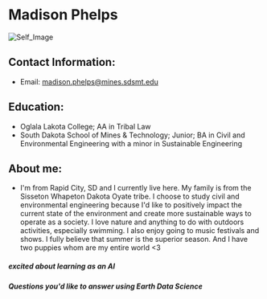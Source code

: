 # Madison Phelps

 ![Self_Image](https://user-images.githubusercontent.com/128856197/227646156-410f6c6f-b9f4-47c3-bea1-133d1506c48f.JPG)


 ## Contact Information:
 - Email: madison.phelps@mines.sdsmt.edu
 ## Education: 
 -  Oglala Lakota College; AA in Tribal Law
 -  South Dakota School of Mines & Technology; Junior; BA in Civil and Environmental Engineering with a minor in Sustainable Engineering
 ## About me: 
 - I'm from Rapid City, SD and I currently live here. My family is from the Sisseton Whapeton Dakota Oyate tribe. I choose to study civil and environmental engineering because I'd like to positively impact the current state of the environment and create more sustainable ways to operate as a society. I love nature and anything to do with outdoors activities, especially swimming. I also enjoy going to music festivals and shows. I fully believe that summer is the superior season. And I have two puppies whom are my entire world <3
 ##### excited about learning as an AI
 ##### Questions you'd like to answer using Earth Data Science
